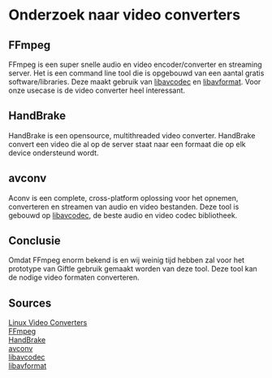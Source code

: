 # Onderzoek naar video converters

## FFmpeg
FFmpeg is een super snelle audio en video encoder/converter en streaming server. Het is een command line tool die is opgebouwd van een aantal gratis software/libraries. Deze maakt gebruik van [libavcodec](https://en.wikipedia.org/wiki/Libavcodec) en [libavformat](https://ffmpeg.org/libavformat.html). Voor onze usecase is de video converter heel interessant. 

## HandBrake
HandBrake is een opensource, multithreaded video converter. HandBrake convert een video die al op de server staat naar een formaat die op elk device ondersteund wordt. 

## avconv
Aconv is een complete, cross-platform oplossing voor het opnemen, converteren en streamen van audio en video bestanden. Deze tool is gebouwd op [libavcodec](https://en.wikipedia.org/wiki/Libavcodec), de beste audio en video codec bibliotheek.

## Conclusie
Omdat FFmpeg enorm bekend is en wij weinig tijd hebben zal voor het prototype van Giftle gebruik gemaakt worden van deze tool. Deze tool kan de nodige video formaten converteren.

## Sources
[Linux Video Converters](https://www.linuxlinks.com/best-free-linux-video-converters/)\
[FFmpeg](https://www.linuxlinks.com/FFmpeg/)\
[HandBrake](https://www.linuxlinks.com/HandBrake/)\
[avconv](https://www.linuxlinks.com/avconv/)\
[libavcodec](https://en.wikipedia.org/wiki/Libavcodec)\
[libavformat](https://ffmpeg.org/libavformat.html)